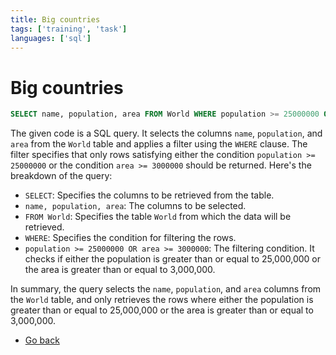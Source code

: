 ```yaml
---
title: Big countries
tags: ['training', 'task']
languages: ['sql']
---
```

# Big countries

```sql
SELECT name, population, area FROM World WHERE population >= 25000000 OR area >= 3000000;
```

The given code is a SQL query. It selects the columns `name`, `population`, and `area` from the `World` table and applies a filter using the `WHERE` clause. The filter specifies that only rows satisfying either the condition `population >= 25000000` or the condition `area >= 3000000` should be returned. Here's the breakdown of the query:

- `SELECT`: Specifies the columns to be retrieved from the table.
- `name, population, area`: The columns to be selected.
- `FROM World`: Specifies the table `World` from which the data will be retrieved.
- `WHERE`: Specifies the condition for filtering the rows.
- `population >= 25000000 OR area >= 3000000`: The filtering condition. It checks if either the population is greater than or equal to 25,000,000 or the area is greater than or equal to 3,000,000.

In summary, the query selects the `name`, `population`, and `area` columns from the `World` table, and only retrieves the rows where either the population is greater than or equal to 25,000,000 or the area is greater than or equal to 3,000,000.


* [Go back](../readme.md)
